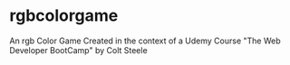 # rgbcolorgame

An rgb Color Game Created in the context of a Udemy Course "The Web Developer BootCamp" by Colt Steele 
